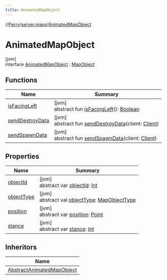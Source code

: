 ```yaml
---
title: AnimatedMapObject
---
```

//[Perry](../../../index.html)/[server.maps](../index.html)/[AnimatedMapObject](index.html)



# AnimatedMapObject



[jvm]\
interface [AnimatedMapObject](index.html) : [MapObject](../-map-object/index.html)



## Functions


| Name | Summary |
|---|---|
| [isFacingLeft](is-facing-left.html) | [jvm]<br>abstract fun [isFacingLeft](is-facing-left.html)(): [Boolean](https://kotlinlang.org/api/latest/jvm/stdlib/kotlin/-boolean/index.html) |
| [sendDestroyData](../-map-object/send-destroy-data.html) | [jvm]<br>abstract fun [sendDestroyData](../-map-object/send-destroy-data.html)(client: [Client](../../client/-client/index.html)) |
| [sendSpawnData](../-map-object/send-spawn-data.html) | [jvm]<br>abstract fun [sendSpawnData](../-map-object/send-spawn-data.html)(client: [Client](../../client/-client/index.html)) |


## Properties


| Name | Summary |
|---|---|
| [objectId](../-map-object/object-id.html) | [jvm]<br>abstract var [objectId](../-map-object/object-id.html): [Int](https://kotlinlang.org/api/latest/jvm/stdlib/kotlin/-int/index.html) |
| [objectType](../-map-object/object-type.html) | [jvm]<br>abstract val [objectType](../-map-object/object-type.html): [MapObjectType](../-map-object-type/index.html) |
| [position](../-map-object/position.html) | [jvm]<br>abstract var [position](../-map-object/position.html): [Point](https://docs.oracle.com/javase/8/docs/api/java/awt/Point.html) |
| [stance](stance.html) | [jvm]<br>abstract var [stance](stance.html): [Int](https://kotlinlang.org/api/latest/jvm/stdlib/kotlin/-int/index.html) |


## Inheritors


| Name |
|---|
| [AbstractAnimatedMapObject](../-abstract-animated-map-object/index.html) |

